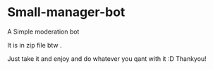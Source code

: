 # Small-manager-bot
A Simple moderation bot 

It is in zip file btw .

Just take it and enjoy and do whatever you qant with it :D
Thankyou!
